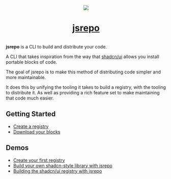 <p align="center">
  <a href="https://jsrepo.dev">
    <picture>
      <img src="https://github.com/user-attachments/assets/fb4b84c3-8f81-4e1d-a049-ed909c3dae68">
    </picture>
    <h1 align="center">jsrepo</h1>
  </a>
</p>

<p align="center">
  <a aria-label="jsrepo logo" href="https://jsrepo.dev">
    <img alt="" src="https://jsrepo.dev/badges/jsrepo.svg">
  </a> 
</p>

**jsrepo** is a CLI to build and distribute your code.

A CLI that takes inspiration from the way that [shadcn/ui](https://ui.shadcn.com/) allows you install portable blocks of code.

The goal of jsrepo is to make this method of distributing code simpler and more maintainable.

It does this by unifying the tooling it takes to build a registry, with the tooling to distribute it. As well as providing a rich feature set to make maintaining that code much easier.

## Getting Started

- [Create a registry](https://jsrepo.dev/docs/registry)
- [Download your blocks](https://jsrepo.dev/docs/setup)

## Demos

- [Create your first registry](https://youtu.be/IyJQI3z8PWg)
- [Build your own shadcn-style library with jsrepo](https://youtu.be/zWfBt1vKb84)
- [Building the shadcn/ui registry with jsrepo](https://youtu.be/tj7BUE9V7fw)
